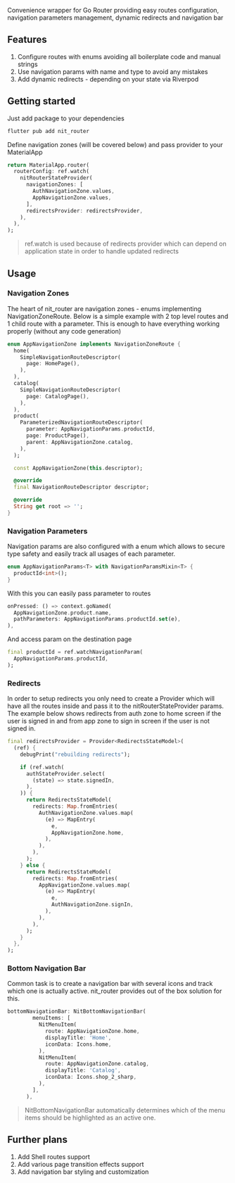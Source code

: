 Convenience wrapper for Go Router providing easy routes configuration, navigation parameters management, dynamic redirects and navigation bar

## Features
1. Configure routes with enums avoiding all boilerplate code and manual strings
2. Use navigation params with name and type to avoid any mistakes
3. Add dynamic redirects - depending on your state via Riverpod

## Getting started
Just add package to your dependencies
```bash
flutter pub add nit_router
```
Define navigation zones (will be covered below) and pass provider to your MaterialApp
```dart
return MaterialApp.router(
  routerConfig: ref.watch(
    nitRouterStateProvider(
      navigationZones: [
        AuthNavigationZone.values,
        AppNavigationZone.values,
      ],
      redirectsProvider: redirectsProvider,
    ),
  ),
);
```
>ref.watch is used because of redirects provider which can depend on application state in order to handle updated redirects
## Usage

### Navigation Zones
The heart of nit_router are navigation zones - enums implementing NavigationZoneRoute. Below is a simple example with 2 top level routes and 1 child route with a parameter. This is enough to have everything working properly (without any code generation)
```dart
enum AppNavigationZone implements NavigationZoneRoute {
  home(
    SimpleNavigationRouteDescriptor(
      page: HomePage(),
    ),
  ),
  catalog(
    SimpleNavigationRouteDescriptor(
      page: CatalogPage(),
    ),
  ),
  product(
    ParameterizedNavigationRouteDescriptor(
      parameter: AppNavigationParams.productId,
      page: ProductPage(),
      parent: AppNavigationZone.catalog,
    ),
  );

  const AppNavigationZone(this.descriptor);

  @override
  final NavigationRouteDescriptor descriptor;

  @override
  String get root => '';
}
```
### Navigation Parameters
Navigation params are also configured with a enum which allows to secure type safety and easily track all usages of each parameter.
```dart
enum AppNavigationParams<T> with NavigationParamsMixin<T> {
  productId<int>();
}
```
With this you can easily pass parameter to routes
```dart
onPressed: () => context.goNamed(
  AppNavigationZone.product.name,
  pathParameters: AppNavigationParams.productId.set(e),
),
```
And access param on the destination page
```dart
final productId = ref.watchNavigationParam(
  AppNavigationParams.productId,
);
```
### Redirects
In order to setup redirects you only need to create a Provider<RedirectsStateModel> which will have all the routes inside and pass it to the nitRouterStateProvider params.
The example below shows redirects from auth zone to home screen if the user is signed in and from app zone to sign in screen if the user is not signed in.
```dart
final redirectsProvider = Provider<RedirectsStateModel>(
  (ref) {
    debugPrint("rebuilding redirects");

    if (ref.watch(
      authStateProvider.select(
        (state) => state.signedIn,
      ),
    )) {
      return RedirectsStateModel(
        redirects: Map.fromEntries(
          AuthNavigationZone.values.map(
            (e) => MapEntry(
              e,
              AppNavigationZone.home,
            ),
          ),
        ),
      );
    } else {
      return RedirectsStateModel(
        redirects: Map.fromEntries(
          AppNavigationZone.values.map(
            (e) => MapEntry(
              e,
              AuthNavigationZone.signIn,
            ),
          ),
        ),
      );
    }
  },
);
```

### Bottom Navigation Bar
Common task is to create a navigation bar with several icons and track which one is actually active. nit_router provides out of the box solution for this.
```dart
bottomNavigationBar: NitBottomNavigationBar(
        menuItems: [
          NitMenuItem(
            route: AppNavigationZone.home,
            displayTitle: 'Home',
            iconData: Icons.home,
          ),
          NitMenuItem(
            route: AppNavigationZone.catalog,
            displayTitle: 'Catalog',
            iconData: Icons.shop_2_sharp,
          ),
        ],
      ),
```
> NitBottomNavigationBar automatically determines which of the menu items should be highlighted as an active one.

## Further plans
1. Add Shell routes support
2. Add various page transition effects support
3. Add navigation bar styling and customization
